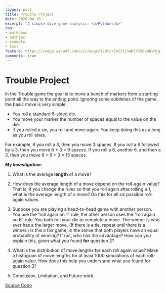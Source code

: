 ```yaml
---
layout: post
title: Trouble Project
date: 2020-04-16
excerpt: "A simple dice game analysis: <b>Python</b>"
tag:
- markdown 
- mathjax
- example
- test
feature: https://image.winudf.com/v2/image/Y29tLk1hZ2ljSWRlYS5EaWNlMjg1X3NjcmVlbnNob3RzXzBfYTBjNzIxZmI/screen-0.jpg?fakeurl=1&type=.jpg
comments: true
---
```


# Trouble Project

In the Trouble game the goal is to move a bunch of markers from a starting point all the way to
the ending point. Ignoring some subtleties of the game, the basic move is very simple:
- You roll a standard 6-sided die.
- You move your marker the number of spaces equal to the value on the die.
- If you rolled a six, you roll and move again. You keep doing this as a long as you roll sixes.

For example, if you roll a 3, then you move 3 spaces. If you roll a 6 followed by a 3, then you move
6 + 3 = 9 spaces. If you roll a 6, another 6, and then a 3, then you move 6 + 6 + 3 = 15 spaces.

***My Investigation:*** 

1) What is the average **length** of a move?

2) How does the average length of a move depend on the roll-again value? That is, if you change the rules so that you roll again after rolling a 1, what is the average length of a move? 
Do this for all six possible roll-again values.

3) Suppose you are playing a head-to-head game with another person. You use the “roll again on 1” rule, the other person uses the “roll again on 6” rule.
You both roll your die to complete a move. The winner is who ever has a the larger move. (If there is a tie, repeat until there is a winner.) Is this a fair game, in the sense that
both players have an equal probability of winning? 
If not, who has the advantage? How can you explain this, given what you found **for** question 2? 

4) What is the distribution of move lengths for each roll again value? Make a histogram of move lengths
for at least 1000 simulations of each roll-again value. How does this help you understand what you found for question 3?

5) Conclusion, Limitation, and Future work.

<div markdown="0"><a href="https://github.com/gurungkshitij/Troubleproject/blob/master/trouble_project_kshitij.py" class="btn btn-success">Source Code</a></div>



